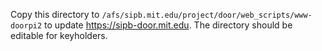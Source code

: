 Copy this directory to `/afs/sipb.mit.edu/project/door/web_scripts/www-doorpi2`
to update https://sipb-door.mit.edu. The directory should be editable for
keyholders.
